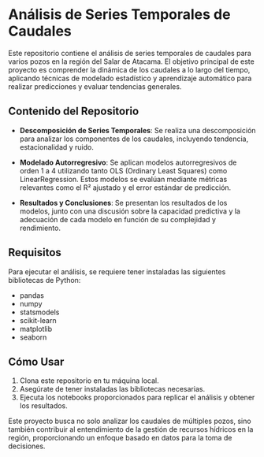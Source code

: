 # Análisis de Series Temporales de Caudales

Este repositorio contiene el análisis de series temporales de caudales para varios pozos en la región del Salar de Atacama. El objetivo principal de este proyecto es comprender la dinámica de los caudales a lo largo del tiempo, aplicando técnicas de modelado estadístico y aprendizaje automático para realizar predicciones y evaluar tendencias generales.

## Contenido del Repositorio

- **Descomposición de Series Temporales**: Se realiza una descomposición para analizar los componentes de los caudales, incluyendo tendencia, estacionalidad y ruido.

- **Modelado Autorregresivo**: Se aplican modelos autorregresivos de orden 1 a 4 utilizando tanto OLS (Ordinary Least Squares) como LinearRegression. Estos modelos se evalúan mediante métricas relevantes como el R² ajustado y el error estándar de predicción.

- **Resultados y Conclusiones**: Se presentan los resultados de los modelos, junto con una discusión sobre la capacidad predictiva y la adecuación de cada modelo en función de su complejidad y rendimiento.

## Requisitos

Para ejecutar el análisis, se requiere tener instaladas las siguientes bibliotecas de Python:

- pandas
- numpy
- statsmodels
- scikit-learn
- matplotlib
- seaborn

## Cómo Usar

1. Clona este repositorio en tu máquina local.
2. Asegúrate de tener instaladas las bibliotecas necesarias.
3. Ejecuta los notebooks proporcionados para replicar el análisis y obtener los resultados.

Este proyecto busca no solo analizar los caudales de múltiples pozos, sino también contribuir al entendimiento de la gestión de recursos hídricos en la región, proporcionando un enfoque basado en datos para la toma de decisiones.

